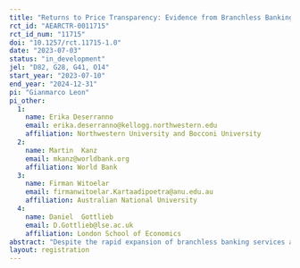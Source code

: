 ```yaml
---
title: "Returns to Price Transparency: Evidence from Branchless Banking Agents in Indonesia"
rct_id: "AEARCTR-0011715"
rct_id_num: "11715"
doi: "10.1257/rct.11715-1.0"
date: "2023-07-03"
status: "in_development"
jel: "D82, G28, G41, O14"
start_year: "2023-07-10"
end_year: "2024-12-31"
pi: "Gianmarco Leon"
pi_other:
  1:
    name: Erika Deserranno
    email: erika.deserranno@kellogg.northwestern.edu
    affiliation: Northwestern University and Bocconi University
  2:
    name: Martin  Kanz
    email: mkanz@worldbank.org
    affiliation: World Bank
  3:
    name: Firman Witoelar
    email: firmanwitoelar.Kartaadipoetra@anu.edu.au
    affiliation: Australian National University
  4:
    name: Daniel  Gottlieb
    email: D.Gottlieb@lse.ac.uk
    affiliation: London School of Economics
abstract: "Despite the rapid expansion of branchless banking services across Indonesia over the past few years, there is an overarching concern that low client trust in digital financial services may be hampering demand and limiting financial inclusion. One of the main sources of mistrust in digital financial services is related to the lack of price transparency and the high prevalence of informal fees and illicit extra charges by agents to customers. To shed light on this issue, we partnered with one of Indonesia’s largest banks to (i) measure the consumer demand for price transparency and the extent of financial agent misconduct, and to (ii) estimate the market returns to price transparency. In our experiment, we will study the causal effect of providing clients with information about the bank’s official prices on take-up and usage of products, client perceptions, and agent responses following the diffusion of information about prices. "
layout: registration
---
```


